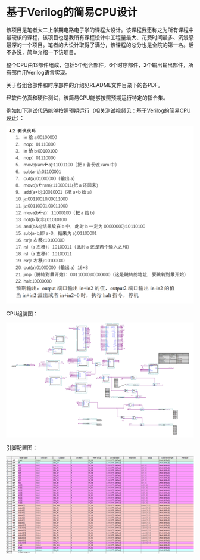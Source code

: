 # 基于Verilog的简易CPU设计

该项目是笔者大二上学期电路电子学的课程大设计。该课程我愿称之为所有课程中最硬核的课程，该项目也是我所有课程设计中工程量最大、花费时间最多、沉浸感最深的一个项目。笔者的大设计取得了满分，该课程的总分也是全院的第一名。话不多说，简单介绍一下该项目。

整个CPU由13部件组成，包括5个组合部件，6个时序部件，2个输出输出部件，所有部件用Verilog语言实现。

关于各组合部件和时序部件的介绍见README文件目录下的各PDF。

经软件仿真和硬件测试，该简易CPU能够按照预期运行特定的指令集。

例如如下测试代码能够按照预期运行（相关测试视频见：[基于Verilog的简易CPU设计](https://www.bilibili.com/video/BV1MP41147MG/)）：

![image-20230813224534164](pictures/image-20230813224534164.png)

CPU组装图：

![image-20230813221621968](pictures/image-20230813221621968.png)

引脚配置图：

![image-20230813221749809](pictures/image-20230813221749809.png)
